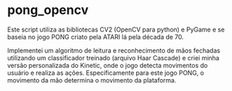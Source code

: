 # pong_opencv

Este script utiliza as bibliotecas CV2 (OpenCV para python) e PyGame e se baseia no jogo PONG criato pela ATARI lá pela década de 70. 

Implementei um algoritmo de leitura e reconhecimento de mãos fechadas utilizando um classificador treinado (arquivo Haar Cascade) e criei minha versão personalizada do Kinetic, onde o jogo detecta movimentos do usuário e realiza as ações. Especificamente para este jogo PONG, o movimento da mão determina o movimento da plataforma.
